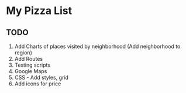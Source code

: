 # My Pizza List


## TODO
1. Add Charts of places visited by neighborhood  (Add neighborhood to region)
2. Add Routes
3. Testing scripts
4. Google Maps 
5. CSS - Add styles, grid 
6. Add icons for price 